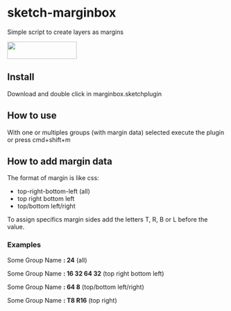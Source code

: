 # sketch-marginbox
Simple script to create layers as margins

<a href="http://bit.ly/SketchRunnerWebsite">
  <img width="160" height="40" src="http://sketchrunner.com/img/badge_blue.png" >
</a>


## Install
Download and double click in marginbox.sketchplugin

## How to use
With one or multiples groups (with margin data) selected execute the plugin or press cmd+shift+m
## How to add margin data
The format of margin is like css:
- top-right-bottom-left (all)
- top right bottom left
- top/bottom left/right

To assign specifics margin sides add the letters T, R, B or L before the value.

### Examples

Some Group Name **: 24** (all)

Some Group Name **: 16 32 64 32** (top right bottom left)

Some Group Name **: 64 8** (top/bottom left/right)

Some Group Name **: T8 R16** (top right)
